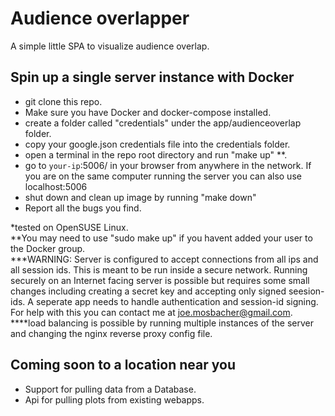 # Audience overlapper
A simple little SPA to visualize audience overlap.
## Spin up a single server instance with Docker
 - git clone this repo.
 - Make sure you have Docker and docker-compose installed.
 - create a folder called "credentials" under the app/audienceoverlap folder.
 - copy your google.json credentials file into the credentials folder.
 - open a terminal in the repo root directory and run "make up" **.
 - go to `your-ip`:5006/ in your browser from anywhere in the network. If you are on the same computer running the server you can also use localhost:5006
 - shut down and clean up image by running "make down"
 - Report all the bugs you find.

*tested on OpenSUSE Linux.  
**You may need to use "sudo make up" if you havent added your user to the Docker group.  
***WARNING: Server is configured to accept connections from all ips and all session ids. This is meant to be run inside a secure network. Running securely on an Internet facing server is possible but requires some small changes including creating a secret key and accepting only signed seesion-ids. A seperate app needs to handle authentication and session-id signing. For help with this you can contact me at joe.mosbacher@gmail.com.   
****load balancing is possible by running multiple instances of the server and changing the nginx reverse proxy config file.   

## Coming soon to a location near you
 - Support for pulling data from a Database.
 - Api for pulling plots from existing webapps.